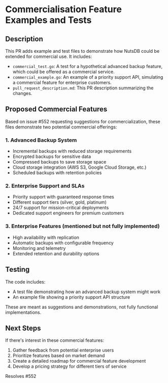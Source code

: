 # Commercialisation Feature Examples and Tests

## Description

This PR adds example and test files to demonstrate how NutsDB could be extended for commercial use. It includes:

- `commercial_test.go`: A test for a hypothetical advanced backup feature, which could be offered as a commercial service.
- `commercial_example.go`: An example of a priority support API, simulating a commercial feature for enterprise customers.
- `pull_request_description.md`: This PR description summarizing the changes.

## Proposed Commercial Features

Based on issue #552 requesting suggestions for commercialization, these files demonstrate two potential commercial offerings:

### 1. Advanced Backup System
- Incremental backups with reduced storage requirements
- Encrypted backups for sensitive data
- Compressed backups to save storage space
- Cloud storage integration (AWS S3, Google Cloud Storage, etc.)
- Scheduled backups with retention policies

### 2. Enterprise Support and SLAs
- Priority support with guaranteed response times
- Different support tiers (silver, gold, platinum)
- 24/7 support for mission-critical deployments
- Dedicated support engineers for premium customers

### 3. Enterprise Features (mentioned but not fully implemented)
- High availability with replication
- Automatic backups with configurable frequency
- Monitoring and telemetry
- Extended retention and durability options

## Testing

The code includes:
- A test file demonstrating how an advanced backup system might work
- An example file showing a priority support API structure

These are meant as suggestions and demonstrations, not fully functional implementations.

## Next Steps

If there's interest in these commercial features:

1. Gather feedback from potential enterprise users
2. Prioritize features based on market demand
3. Create a detailed roadmap for commercial feature development
4. Develop a pricing strategy for different tiers of service

Resolves #552
